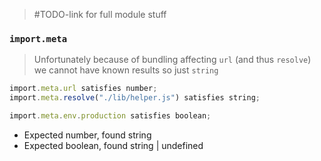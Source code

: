 > #TODO-link for full module stuff

### `import.meta`

> Unfortunately because of bundling affecting `url` (and thus `resolve`) we cannot have known results so just `string`

```ts
import.meta.url satisfies number;
import.meta.resolve("./lib/helper.js") satisfies string;

import.meta.env.production satisfies boolean;
```

- Expected number, found string
- Expected boolean, found string | undefined
